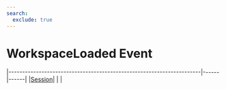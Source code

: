 ```yaml
---
search:
  exclude: true
---
```


<h1 class="heading"><span class="name">WorkspaceLoaded Event</span></h1>

|----------------------------------------------------------------------|------|------|
|[Session](../../../windows-ui-guide/the-session-object/session-object)|&nbsp;|&nbsp;|
